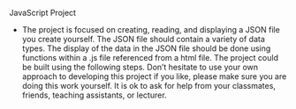 JavaScript Project
- The project is focused on creating, reading, and displaying a JSON file you create yourself. The JSON file should contain a variety of data types.  The display of the data in the JSON file should be done using functions within a .js file referenced from a html file. The project could be built using the following steps. Don’t hesitate to use your own approach to developing this project if you like, please make sure you are doing this work yourself. It is ok to ask for help from your classmates, friends, teaching assistants, or lecturer.
